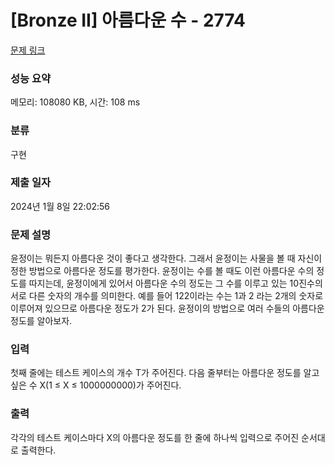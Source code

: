 # [Bronze II] 아름다운 수 - 2774 

[문제 링크](https://www.acmicpc.net/problem/2774) 

### 성능 요약

메모리: 108080 KB, 시간: 108 ms

### 분류

구현

### 제출 일자

2024년 1월 8일 22:02:56

### 문제 설명

<p>윤정이는 뭐든지 아름다운 것이 좋다고 생각한다. 그래서 윤정이는 사물을 볼 때 자신이 정한 방법으로 아름다운 정도를 평가한다. 윤정이는 수를 볼 때도 이런 아름다운 수의 정도를 따지는데, 윤정이에게 있어서 아름다운 수의 정도는 그 수를 이루고 있는 10진수의 서로 다른 숫자의 개수를 의미한다.  예를 들어 122이라는 수는 1과 2 라는 2개의 숫자로 이루어져 있으므로 아름다운 정도가 2가 된다. 윤정이의 방법으로 여러 수들의 아름다운 정도를 알아보자.</p>

### 입력 

 <p>첫째 줄에는 테스트 케이스의 개수 T가 주어진다. 다음 줄부터는 아름다운 정도를 알고 싶은 수 X(1 ≤ X ≤ 1000000000)가 주어진다.</p>

### 출력 

 <p>각각의 테스트 케이스마다 X의 아름다운 정도를 한 줄에 하나씩 입력으로 주어진 순서대로 출력한다.</p>

